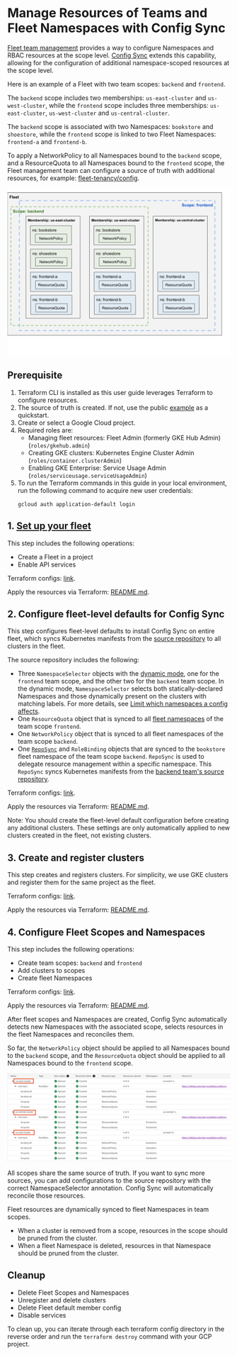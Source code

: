 # Manage Resources of Teams and Fleet Namespaces with Config Sync

[Fleet team management] provides a way to configure Namespaces and RBAC
resources at the scope level.
[Config Sync] extends this capability, allowing for the configuration of
additional namespace-scoped resources at the scope level.

Here is an example of a Fleet with two team scopes: `backend` and `frontend`.

The `backend` scope includes two memberships: `us-east-cluster` and
`us-west-cluster`, while the `frontend` scope includes three memberships:
`us-east-cluster`, `us-west-cluster` and `us-central-cluster`.

The `backend` scope is associated with two Namespaces: `bookstore` and
`shoestore`, while the `frontend` scope is linked to two Fleet Namespaces:
`frontend-a` and `frontend-b`.

To apply a NetworkPolicy to all Namespaces bound to the `backend` scope,
and a ResourceQuota to all Namespaces bound to the `frontend` scope, the Fleet
management team can configure a source of truth with additional resources, for
example: [fleet-tenancy/config](config).

![](images/fleet-team-structure.svg)

## Prerequisite

1. Terraform CLI is installed as this user guide leverages Terraform to
   configure resources.
2. The source of truth is created. If not, use the public [example](config)
   as a quickstart.
3. Create or select a Google Cloud project.
4. Required roles are:
   * Managing fleet resources: Fleet Admin (formerly GKE Hub Admin)
     (`roles/gkehub.admin`)
   * Creating GKE clusters: Kubernetes Engine Cluster Admin
     (`roles/container.clusterAdmin`)
   * Enabling GKE Enterprise: Service Usage Admin
     (`roles/serviceusage.serviceUsageAdmin`)
5. To run the Terraform commands in this guide in your local environment, run
   the following command to acquire new user credentials:
   ```shell
   gcloud auth application-default login
   ```

## 1. [Set up your fleet]

This step includes the following operations:
- Create a Fleet in a project
- Enable API services

Terraform configs: [link](terraform/1-fleet).

Apply the resources via Terraform: [README.md](terraform/1-fleet/README.md).

## 2. Configure fleet-level defaults for Config Sync

This step configures fleet-level defaults to install Config Sync on entire
fleet, which syncs Kubernetes manifests from the [source repository](config)
to all clusters in the fleet.

The source repository includes the following:
- Three `NamespaceSelector` objects with the [dynamic mode], one for the `frontend`
  team scope, and the other two for the `backend` team scope. In the dynamic
  mode, `NamespaceSelector` selects both statically-declared Namespaces and those
  dynamically present on the clusters with matching labels. For more details,
  see [Limit which namespaces a config affects].
- One `ResourceQuota` object that is synced to all [fleet namespaces] of the
  team scope `frontend`.
- One `NetworkPolicy` object that is synced to all fleet namespaces of the team
  scope `backend`.
- One [`RepoSync`](https://cloud.google.com/anthos-config-management/docs/reference/rootsync-reposync-fields)
  and `RoleBinding` objects that are synced to the `bookstore` fleet namespace of
  the team scope `backend`. `RepoSync` is used to delegate resource management
  within a specific namespace. This `RepoSync` syncs Kubernetes manifests from
  the [backend team's source repository](teams/backend/bookstore).

Terraform configs: [link](terraform/2-fleet-default-config).

Apply the resources via Terraform: [README.md](terraform/2-fleet-default-config/README.md).

Note: You should create the fleet-level default configuration before creating any
additional clusters. These settings are only automatically applied to new
clusters created in the fleet, not existing clusters.

## 3. Create and register clusters

This step creates and registers clusters. For simplicity, we use GKE clusters
and register them for the same project as the fleet.

Terraform configs: [link](terraform/3-clusters).

Apply the resources via Terraform: [README.md](terraform/3-clusters/README.md).

## 4. Configure Fleet Scopes and Namespaces

This step includes the following operations:
- Create team scopes: `backend` and `frontend`
- Add clusters to scopes
- Create fleet Namespaces

Terraform configs: [link](terraform/4-scopes-and-namespaces).

Apply the resources via Terraform: [README.md](terraform/4-scopes-and-namespaces/README.md).

After fleet scopes and Namespaces are created, Config Sync automatically detects
new Namespaces with the associated scope, selects resources in the fleet
Namespaces and reconciles them.

So far, the `NetworkPolicy` object should be applied to all Namespaces bound to
the `backend` scope, and the `ResourceQuota` object should be applied to all
Namespaces bound to the `frontend` scope.

![](images/fleet-tenancy-resources.png)

All scopes share the same source of truth. If you want to sync more sources, you
can add configurations to the source repository with the correct
NamespaceSelector annotation. Config Sync will automatically reconcile those
resources.

Fleet resources are dynamically synced to fleet Namespaces in team scopes.
- When a cluster is removed from a scope, resources in the scope should be
  pruned from the cluster.
- When a fleet Namespace is deleted, resources in that Namespace should be
  pruned from the cluster.

## Cleanup

- Delete Fleet Scopes and Namespaces
- Unregister and delete clusters
- Delete Fleet default member config
- Disable services

To clean up, you can iterate through each terraform config directory in the
reverse order and run the `terraform destroy` command with your GCP project.

[Fleet team management]: https://cloud.google.com/anthos/fleet-management/docs/team-management
[Config Sync]: https://cloud.google.com/anthos-config-management/docs/config-sync-overview
[Set up your fleet]: https://cloud.google.com/anthos/fleet-management/docs/setup-teams#set_up_your_fleet
[dynamic mode]: https://cloud.google.com/anthos-config-management/docs/how-to/namespace-scoped-objects#namespaceselector_mode
[Limit which namespaces a config affects]: https://cloud.google.com/anthos-config-management/docs/how-to/namespace-scoped-objects#namespaceselectors
[fleet namespaces]: https://cloud.google.com/anthos/fleet-management/docs/team-management#fleet_team_management_overview
